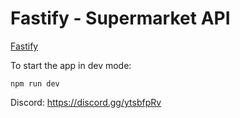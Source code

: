 # Fastify - Supermarket API
 
[Fastify](https://www.fastify.io/)

To start the app in dev mode:

```
npm run dev
```

Discord: https://discord.gg/ytsbfpRv

